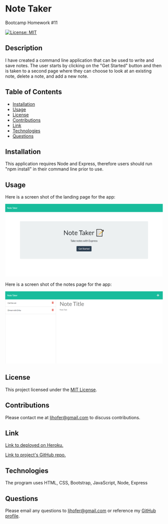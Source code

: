 # Note Taker
Bootcamp Homework #11

[![License: MIT](https://img.shields.io/badge/License-MIT-yellow.svg)](https://opensource.org/licenses/MIT)


## Description 
I have created a command line application that can be used to write and save notes. The user starts by clicking on the "Get Started" button and then is taken to a second page where they can choose to look at an existing note, delete a note, and add a new note. 
    
## Table of Contents

- [Installation](#installation)
- [Usage](#usage)
- [License](#license)
- [Contributions](#contributions)
- [Link](#link) 
- [Technologies](#technologies)
- [Questions](#questions)

## Installation
This application requires Node and Express, therefore users should run "npm install" in their command line prior to use. 

## Usage
Here is a screen shot of the landing page for the app:

![Screen shot of landing page](./public/assets/images/main_page.png)


Here is a screen shot of the notes page for the app:

![Screen shot of notes page](./public/assets/images/notes_page.png)

## License
This project licensed under the [MIT License](https://opensource.org/licenses/MIT).

## Contributions
Please contact me at <ljhofer@gmail.com> to discuss contributions.

## Link
[Link to deployed on Heroku.](https://note-taker-ljhofer.herokuapp.com/notes)

[Link to project's GitHub repo.](https://github.com/ljhofer/note-taker)

## Technologies
The program uses HTML, CSS, Bootstrap, JavaScript, Node, Express 

## Questions
Please email any questions to <ljhofer@gmail.com> or reference my [GitHub profile](https://github.com/ljhofer). 

